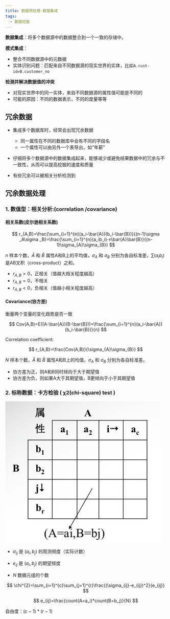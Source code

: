```yaml
---
title: 数据预处理-数据集成
tags:
  - 数据挖掘
---
```


**数据集成**：将多个数据源中的数据整合到一个一致的存储中。

**模式集成**：
- 整合不同数据源中的元数据
- 实体识别问题：匹配来自不同数据源的现实世界的实体，比如`A.cust-id=B.customer_no`

**检测并解决数据值的冲突**
- 对现实世界中的同一实体，来自不同数据源的属性值可能是不同的
- 可能的原因：不同的数据表示，不同的度量等等

## 冗余数据

- 集成多个数据库时，经常会出现冗余数据

  - 同一属性在不同的数据库中会有不同的字段名
  - 一个属性可以由另外一个表导出，如“年薪”

- 仔细将多个数据源中的数据集成起来，能够减少或避免结果数据中的冗余与不一致性，从而可以提高挖掘的速度和质量

- 有些冗余可以被相关分析检测到

## 冗余数据处理

### 1. 数值型：相关分析:(correlation /covariance)

#### 相关系数(皮尔逊相关系数)

$$
r_{A,B}=\frac{\sum_{i=1}^{n}(a_i-\bar{A})(b_i-\bar{B})}{(n-1)\sigma _A\sigma _B}=\frac{\sum_{i=1}^{n}(a_ib_i)-n\bar{A}\bar{B}}{(n-1)\sigma_{A}\sigma_{B}}
$$

$n$ 样本个数，$\bar{A}$ 和 $\bar{B}$ 属性A和B上的平均值，$\sigma_{A}$ 和 $\sigma_{B}$ 分别为各自标准差，$\sum(a_ib_i)$ 是AB叉积（cross-product）之和。
 
- $r_{A,B}>0$，正相关（值越大相关程度越高）
- $r_{A,B}=0$，不相关
- $r_{A,B}<0$，负相关（值越小相关程度越高）

#### Covariance(协方差)

衡量两个变量的变化趋势是否一致
 
$$
Cov(A,B)=E((A-\bar{A})(B-\bar{B}))=\frac{\sum_{i=1}^{n}(a_i-\bar{A})(b_i-\bar{B})}{n}
$$

Correlation coefficient: 

$$
r_{A,B}=\frac{Cov(A,B)}{\sigma_{A}\sigma_{B}}
$$

$N$ 样本个数，$\bar{A}$ 和 $\bar{B}$ 属性A和B上的均值，$\sigma_{A}$ 和 $\sigma_{B}$ 分别为各自标准差。

- 协方差为正，则A和B同时倾向于大于期望值
- 协方差为负，则如果A大于其期望值，B更倾向于小于其期望值

### 2. 标称数据：卡方检验 ( χ2(chi-square) test )

![](/img/posts/zh/2023-09-23/020801.png)

- $\sigma_{ij}$ 是 $(a_i,b_j)$ 的观测频度（实际计数）
  
- $e_{ij}$ 是 $(a_i,b_j)$ 的期望频度

- $N$ 数据元组的个数

$$
\chi^{2}=\sum_{i=1}^{c}\sum_{j=1}^{r}\frac{(\sigma_{ij}-e_{ij})^2}{e_{ij}}
$$

$$
e_{ij}=\frac{count(A=a_i)*count(B=b_j)}{N}
$$

自由度：$(c-1)*(r-1)$
